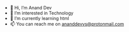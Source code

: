 - 👋 Hi, I’m Anand Dev
- 👀 I’m interested in Technology
- 🌱 I’m currently learning html
- 📫 You can reach me on ananddevvs@protonmail.com

<!---
devAnandVS/devAnandVS is a ✨ special ✨ repository because its `README.md` (this file) appears on your GitHub profile.
You can click the Preview link to take a look at your changes.
--->
